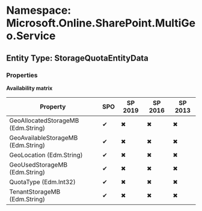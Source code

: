 # Namespace: Microsoft.Online.SharePoint.MultiGeo.Service

## Entity Type: StorageQuotaEntityData

### Properties

**Availability matrix**

Property | SPO | SP 2019 | SP 2016 | SP 2013
----------|-----|---------|---------|--------
GeoAllocatedStorageMB (Edm.String) | ✔ | ✖ | ✖ | ✖
GeoAvailableStorageMB (Edm.String) | ✔ | ✖ | ✖ | ✖
GeoLocation (Edm.String) | ✔ | ✖ | ✖ | ✖
GeoUsedStorageMB (Edm.String) | ✔ | ✖ | ✖ | ✖
QuotaType (Edm.Int32) | ✔ | ✖ | ✖ | ✖
TenantStorageMB (Edm.String) | ✔ | ✖ | ✖ | ✖

